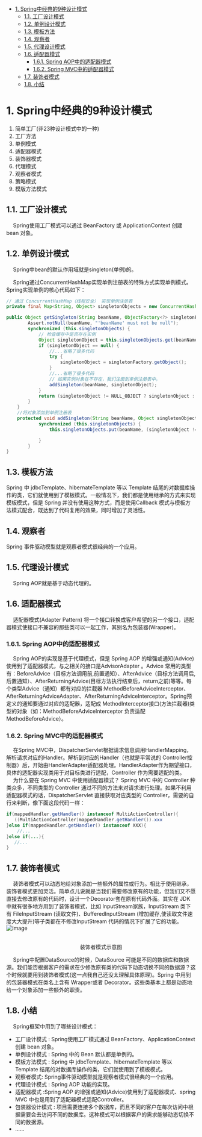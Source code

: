 
<!-- TOC -->

- [1. Spring中经典的9种设计模式](#1-spring中经典的9种设计模式)
    - [1.1. 工厂设计模式](#11-工厂设计模式)
    - [1.2. 单例设计模式](#12-单例设计模式)
    - [1.3. 模板方法](#13-模板方法)
    - [1.4. 观察者](#14-观察者)
    - [1.5. 代理设计模式](#15-代理设计模式)
    - [1.6. 适配器模式](#16-适配器模式)
        - [1.6.1. Spring AOP中的适配器模式](#161-spring-aop中的适配器模式)
        - [1.6.2. Spring MVC中的适配器模式](#162-spring-mvc中的适配器模式)
    - [1.7. 装饰者模式](#17-装饰者模式)
    - [1.8. 小结](#18-小结)

<!-- /TOC -->




# 1. Spring中经典的9种设计模式
<!--

谈谈Spring中都用到了哪些设计模式？
https://www.cnblogs.com/kyoner/p/10949246.html

Spring
https://zhuanlan.zhihu.com/p/114244039
-->

1. 简单工厂(非23种设计模式中的一种)
2. 工厂方法
3. 单例模式
4. 适配器模式
5. 装饰器模式
6. 代理模式
7. 观察者模式
8. 策略模式
9. 模版方法模式


## 1.1. 工厂设计模式
&emsp; Spring使用工厂模式可以通过 BeanFactory 或 ApplicationContext 创建 bean 对象。  


## 1.2. 单例设计模式  
&emsp; Spring中bean的默认作用域就是singleton(单例)的。  

&emsp; Spring通过ConcurrentHashMap实现单例注册表的特殊方式实现单例模式。Spring实现单例的核心代码如下：  

```java
// 通过 ConcurrentHashMap（线程安全） 实现单例注册表
private final Map<String, Object> singletonObjects = new ConcurrentHashMap<String, Object>(64);

public Object getSingleton(String beanName, ObjectFactory<?> singletonFactory) {
        Assert.notNull(beanName, "'beanName' must not be null");
        synchronized (this.singletonObjects) {
            // 检查缓存中是否存在实例  
            Object singletonObject = this.singletonObjects.get(beanName);
            if (singletonObject == null) {
                //...省略了很多代码
                try {
                    singletonObject = singletonFactory.getObject();
                }
                //...省略了很多代码
                // 如果实例对象在不存在，我们注册到单例注册表中。
                addSingleton(beanName, singletonObject);
            }
            return (singletonObject != NULL_OBJECT ? singletonObject : null);
        }
    }
    //将对象添加到单例注册表
    protected void addSingleton(String beanName, Object singletonObject) {
            synchronized (this.singletonObjects) {
                this.singletonObjects.put(beanName, (singletonObject != null ? singletonObject : NULL_OBJECT));

            }
        }
}
```

## 1.3. 模板方法  
Spring 中 jdbcTemplate、hibernateTemplate 等以 Template 结尾的对数据库操作的类，它们就使用到了模板模式。一般情况下，我们都是使用继承的方式来实现模板模式，但是 Spring 并没有使用这种方式，而是使用Callback 模式与模板方法模式配合，既达到了代码复用的效果，同时增加了灵活性。  

## 1.4. 观察者
Spring 事件驱动模型就是观察者模式很经典的一个应用。  



## 1.5. 代理设计模式
&emsp; Spring AOP就是基于动态代理的。    


## 1.6. 适配器模式  
<!-- 
适配器模式
https://www.cnblogs.com/kyoner/p/10949246.html
-->
&emsp; 适配器模式(Adapter Pattern) 将一个接口转换成客户希望的另一个接口，适配器模式使接口不兼容的那些类可以一起工作，其别名为包装器(Wrapper)。  

### 1.6.1. Spring AOP中的适配器模式
&emsp; Spring AOP的实现是基于代理模式，但是 Spring AOP 的增强或通知(Advice)使用到了适配器模式，与之相关的接口是AdvisorAdapter 。Advice 常用的类型有：BeforeAdvice（目标方法调用前,前置通知）、AfterAdvice（目标方法调用后,后置通知）、AfterReturningAdvice(目标方法执行结束后，return之前)等等。每个类型Advice（通知）都有对应的拦截器:MethodBeforeAdviceInterceptor、AfterReturningAdviceAdapter、AfterReturningAdviceInterceptor。Spring预定义的通知要通过对应的适配器，适配成 MethodInterceptor接口(方法拦截器)类型的对象（如：MethodBeforeAdviceInterceptor 负责适配 MethodBeforeAdvice）。  

### 1.6.2. Spring MVC中的适配器模式
&emsp; 在Spring MVC中，DispatcherServlet根据请求信息调用HandlerMapping，解析请求对应的Handler。解析到对应的Handler（也就是平常说的 Controller控制器）后，开始由HandlerAdapter适配器处理。HandlerAdapter作为期望接口，具体的适配器实现类用于对目标类进行适配，Controller 作为需要适配的类。   
&emsp; 为什么要在 Spring MVC 中使用适配器模式？ Spring MVC 中的 Controller 种类众多，不同类型的 Controller 通过不同的方法来对请求进行处理。如果不利用适配器模式的话，DispatcherServlet 直接获取对应类型的 Controller，需要的自行来判断，像下面这段代码一样：  

```java
if(mappedHandler.getHandler() instanceof MultiActionController){  
   ((MultiActionController)mappedHandler.getHandler()).xxx  
}else if(mappedHandler.getHandler() instanceof XXX){  
    //...  
}else if(...){  
   //...  
}  
```

## 1.7. 装饰者模式  
&emsp; 装饰者模式可以动态地给对象添加一些额外的属性或行为。相比于使用继承，装饰者模式更加灵活。简单点儿说就是当我们需要修改原有的功能，但我们又不愿直接去修改原有的代码时，设计一个Decorator套在原有代码外面。其实在 JDK 中就有很多地方用到了装饰者模式，比如 InputStream家族，InputStream 类下有 FileInputStream (读取文件)、BufferedInputStream (增加缓存,使读取文件速度大大提升)等子类都在不修改InputStream 代码的情况下扩展了它的功能。  
![image](https://gitee.com/wt1814/pic-host/raw/master/images/java/design/design-28.png)  
​<center>装饰者模式示意图</center>

&emsp; Spring中配置DataSource的时候，DataSource 可能是不同的数据库和数据源。我们能否根据客户的需求在少修改原有类的代码下动态切换不同的数据源？这个时候就要用到装饰者模式(这一点我自己还没太理解具体原理)。Spring 中用到的包装器模式在类名上含有 Wrapper或者 Decorator。这些类基本上都是动态地给一个对象添加一些额外的职责。  

## 1.8. 小结
&emsp; Spring框架中用到了哪些设计模式：  

* 工厂设计模式 : Spring使用工厂模式通过 BeanFactory、ApplicationContext 创建 bean 对象。  
* 单例设计模式 : Spring 中的 Bean 默认都是单例的。  
* 模板方法模式 : Spring 中 jdbcTemplate、hibernateTemplate 等以 Template 结尾的对数据库操作的类，它们就使用到了模板模式。  
* 观察者模式: Spring事件驱动模型就是观察者模式很经典的一个应用。  
* 代理设计模式 : Spring AOP 功能的实现。  
* 适配器模式 :Spring AOP 的增强或通知(Advice)使用到了适配器模式、spring MVC 中也是用到了适配器模式适配Controller。  
* 包装器设计模式 : 项目需要连接多个数据库，而且不同的客户在每次访问中根据需要会去访问不同的数据库。这种模式可以根据客户的需求能够动态切换不同的数据源。 
* ……


